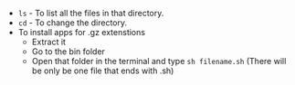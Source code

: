 * `ls` - To list all the files in that directory.
* `cd` - To change the directory.
* To install apps for .gz extenstions
    * Extract it
    * Go to the bin folder
    * Open that folder in the terminal and type `sh filename.sh` (There will be only be one file that ends with .sh)
